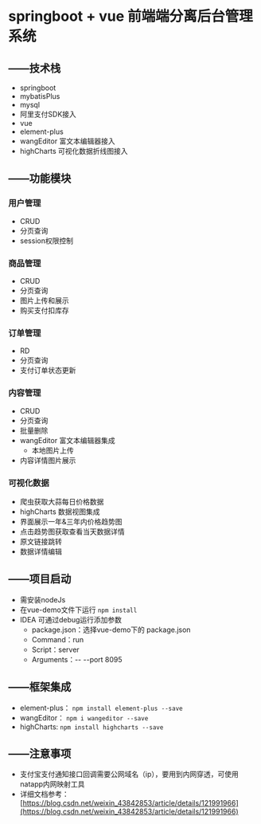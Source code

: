# springboot + vue 前端端分离后台管理系统
## ——技术栈
- springboot
- mybatisPlus
- mysql
- 阿里支付SDK接入
- vue
- element-plus
- wangEditor 富文本编辑器接入
- highCharts 可视化数据折线图接入
## ——功能模块
### 用户管理
- CRUD
- 分页查询
- session权限控制
### 商品管理
- CRUD
- 分页查询
- 图片上传和展示
- 购买支付扣库存
### 订单管理
- RD
- 分页查询
- 支付订单状态更新
### 内容管理
- CRUD
- 分页查询
- 批量删除
- wangEditor 富文本编辑器集成
    - 本地图片上传
- 内容详情图片展示
### 可视化数据
- 爬虫获取大蒜每日价格数据
- highCharts 数据视图集成
- 界面展示一年&三年内价格趋势图
- 点击趋势图获取查看当天数据详情
- 原文链接跳转
- 数据详情编辑
## ——项目启动
- 需安装nodeJs
- 在vue-demo文件下运行 `npm install`
- IDEA 可通过debug运行添加参数
  - package.json：选择vue-demo下的 package.json
  - Command：run
  - Script：server
  - Arguments：-- --port 8095
## ——框架集成
- element-plus： `npm install element-plus --save`
- wangEditor： `npm i wangeditor --save`
- highCharts: `npm install highcharts --save`
## ——注意事项
- 支付宝支付通知接口回调需要公网域名（ip），要用到内网穿透，可使用natapp内网映射工具
- 详细文档参考：[https://blog.csdn.net/weixin_43842853/article/details/121991966](https://blog.csdn.net/weixin_43842853/article/details/121991966)